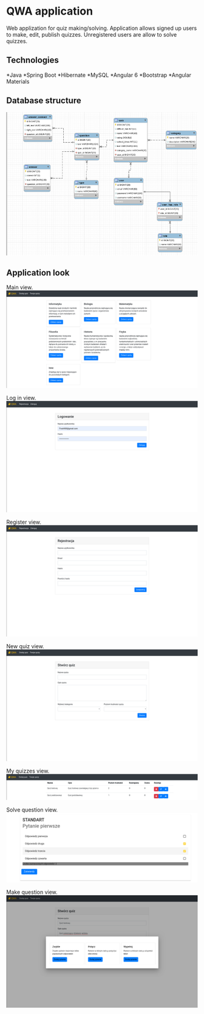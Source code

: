 # QWA application 
Web applization for quiz making/solving.
Application allows signed up users to make, edit, publish quizzes.
Unregistered users are allow to solve quizzes.


## Technologies
*Java 
*Spring Boot
*Hibernate
*MySQL
*Angular 6
*Bootstrap
*Angular Materials

## Database structure
![Image of database](https://github.com/WMielczarek/qwa/blob/master/jpgs/BazaDanych.png)


## Application look
Main view.
![Image of Yaktocat](https://github.com/WMielczarek/qwa/blob/master/jpgs/MainPage.png)

Log in view.
![Image of Yaktocat](https://github.com/WMielczarek/qwa/blob/master/jpgs/Login.png)

Register view.
![Image of Yaktocat](https://github.com/WMielczarek/qwa/blob/master/jpgs/Signup.png)

New quiz view.
![Image of Yaktocat](https://github.com/WMielczarek/qwa/blob/master/jpgs/NewQuiz.png)

My quizzes view.
![Image of Yaktocat](https://github.com/WMielczarek/qwa/blob/master/jpgs/MyQuizzes.png)

Solve question view.
![Image of Yaktocat](https://github.com/WMielczarek/qwa/blob/master/jpgs/QuizPlay.png)

Make question view.
![Image of Yaktocat](https://github.com/WMielczarek/qwa/blob/master/jpgs/QuestionType.png)

